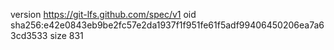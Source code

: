 version https://git-lfs.github.com/spec/v1
oid sha256:e42e0843eb9be2fc57e2da1937f1f951fe61f5adf99406450206ea7a63cd3533
size 831
